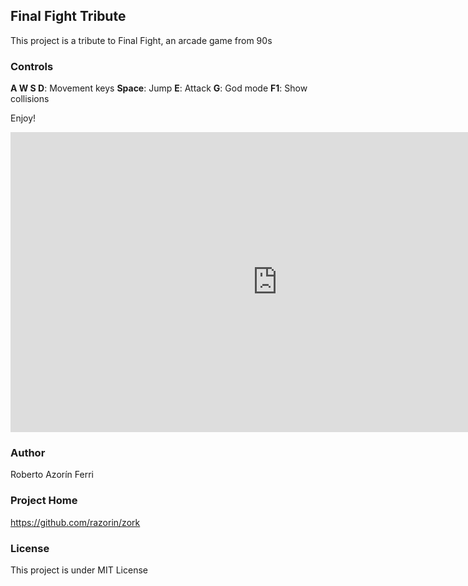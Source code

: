 

## Final Fight Tribute

This project is a tribute to Final Fight, an arcade game from 90s

### Controls

**A W S D**: Movement keys
**Space**: Jump
**E**: Attack
**G**: God mode
**F1**: Show collisions

Enjoy!

<iframe width="854" height="480" src="https://www.youtube.com/embed/Sk2J6_M8yFw" frameborder="0" allowfullscreen></iframe>

### Author
Roberto Azorín Ferri

### Project Home
https://github.com/razorin/zork

### License
This project is under MIT License
